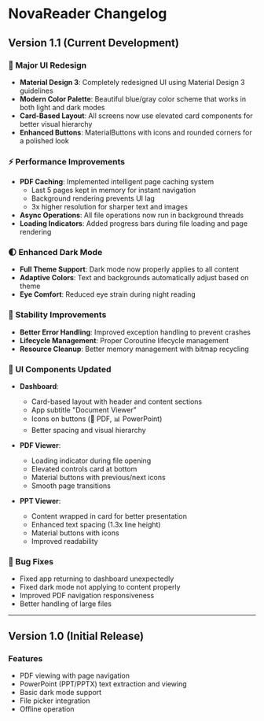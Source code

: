 # NovaReader Changelog

## Version 1.1 (Current Development)

### 🎨 Major UI Redesign
- **Material Design 3**: Completely redesigned UI using Material Design 3 guidelines
- **Modern Color Palette**: Beautiful blue/gray color scheme that works in both light and dark modes
- **Card-Based Layout**: All screens now use elevated card components for better visual hierarchy
- **Enhanced Buttons**: MaterialButtons with icons and rounded corners for a polished look

### ⚡ Performance Improvements
- **PDF Caching**: Implemented intelligent page caching system
  - Last 5 pages kept in memory for instant navigation
  - Background rendering prevents UI lag
  - 3x higher resolution for sharper text and images
- **Async Operations**: All file operations now run in background threads
- **Loading Indicators**: Added progress bars during file loading and page rendering

### 🌓 Enhanced Dark Mode
- **Full Theme Support**: Dark mode now properly applies to all content
- **Adaptive Colors**: Text and backgrounds automatically adjust based on theme
- **Eye Comfort**: Reduced eye strain during night reading

### 🔧 Stability Improvements
- **Better Error Handling**: Improved exception handling to prevent crashes
- **Lifecycle Management**: Proper Coroutine lifecycle management
- **Resource Cleanup**: Better memory management with bitmap recycling

### 📱 UI Components Updated
- **Dashboard**:
  - Card-based layout with header and content sections
  - App subtitle "Document Viewer"
  - Icons on buttons (📄 PDF, 📊 PowerPoint)
  - Better spacing and visual hierarchy

- **PDF Viewer**:
  - Loading indicator during file opening
  - Elevated controls card at bottom
  - Material buttons with previous/next icons
  - Smooth page transitions

- **PPT Viewer**:
  - Content wrapped in card for better presentation
  - Enhanced text spacing (1.3x line height)
  - Material buttons with icons
  - Improved readability

### 🐛 Bug Fixes
- Fixed app returning to dashboard unexpectedly
- Fixed dark mode not applying to content properly
- Improved PDF navigation responsiveness
- Better handling of large files

---

## Version 1.0 (Initial Release)

### Features
- PDF viewing with page navigation
- PowerPoint (PPT/PPTX) text extraction and viewing
- Basic dark mode support
- File picker integration
- Offline operation
